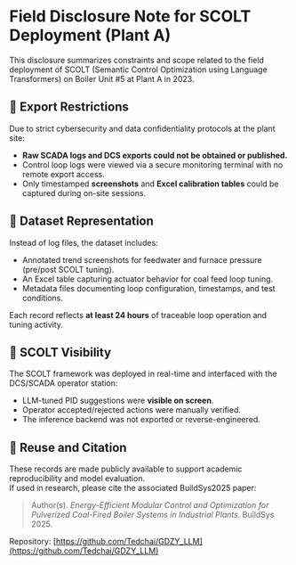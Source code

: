 # Field Disclosure Note for SCOLT Deployment (Plant A)

This disclosure summarizes constraints and scope related to the field deployment of SCOLT (Semantic Control Optimization using Language Transformers) on Boiler Unit #5 at Plant A in 2023.

## 🔐 Export Restrictions

Due to strict cybersecurity and data confidentiality protocols at the plant site:

- **Raw SCADA logs and DCS exports could not be obtained or published.**
- Control loop logs were viewed via a secure monitoring terminal with no remote export access.
- Only timestamped **screenshots** and **Excel calibration tables** could be captured during on-site sessions.

## 📸 Dataset Representation

Instead of log files, the dataset includes:

- Annotated trend screenshots for feedwater and furnace pressure (pre/post SCOLT tuning).
- An Excel table capturing actuator behavior for coal feed loop tuning.
- Metadata files documenting loop configuration, timestamps, and test conditions.

Each record reflects **at least 24 hours** of traceable loop operation and tuning activity.

## 🧠 SCOLT Visibility

The SCOLT framework was deployed in real-time and interfaced with the DCS/SCADA operator station:

- LLM-tuned PID suggestions were **visible on screen**.
- Operator accepted/rejected actions were manually verified.
- The inference backend was not exported or reverse-engineered.

## 📝 Reuse and Citation

These records are made publicly available to support academic reproducibility and model evaluation.  
If used in research, please cite the associated BuildSys2025 paper:

> Author(s). *Energy-Efficient Modular Control and Optimization for Pulverized Coal-Fired Boiler Systems in Industrial Plants*. BuildSys 2025.

Repository: [https://github.com/Tedchai/GDZY_LLM](https://github.com/Tedchai/GDZY_LLM)
